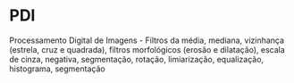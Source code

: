 # PDI
Processamento Digital de Imagens - Filtros da média, mediana, vizinhança (estrela, cruz e quadrada), filtros morfológicos (erosão e dilatação), escala de cinza, negativa, segmentação, rotação, limiarização, equalização, histograma, segmentação 
